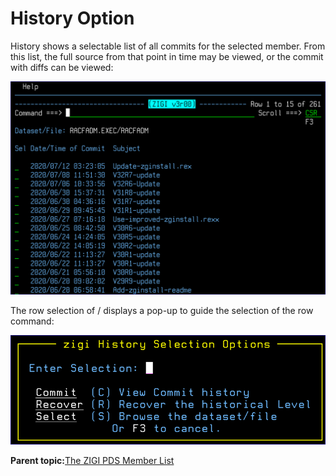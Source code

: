 # History Option

History shows a selectable list of all commits for the selected member. From this list, the full source from that point in time may be viewed, or the commit with diffs can be viewed:

![](media/img(72).png)

The row selection of / displays a pop-up to guide the selection of the row command:

![](media/img(73).png)

**Parent topic:**[The ZIGI PDS Member List](zOS_ISPF_Git_Interface_Users_Guide_V3R0_the_zigi_pds_member_list.html)

